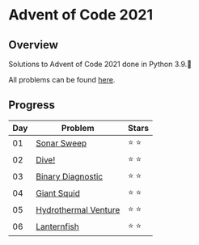 # Advent of Code 2021

## Overview

Solutions to Advent of Code 2021 done in Python 3.9.:evergreen_tree:

All problems can be found [here](https://adventofcode.com/2021).

## Progress
| Day | Problem | Stars |
| --- | --- | --- |
| 01 | [Sonar Sweep](https://adventofcode.com/2021/day/1) | ⭐ ⭐ |
| 02 | [Dive!](https://adventofcode.com/2021/day/2) | ⭐ ⭐ |
| 03 | [Binary Diagnostic](https://adventofcode.com/2021/day/3) | ⭐ ⭐ |
| 04 | [Giant Squid](https://adventofcode.com/2021/day/4) | ⭐ ⭐ |
| 05 | [Hydrothermal Venture](https://adventofcode.com/2021/day/5) | ⭐ ⭐ |
| 06 | [Lanternfish](https://adventofcode.com/2021/day/6) | ⭐ ⭐ |
